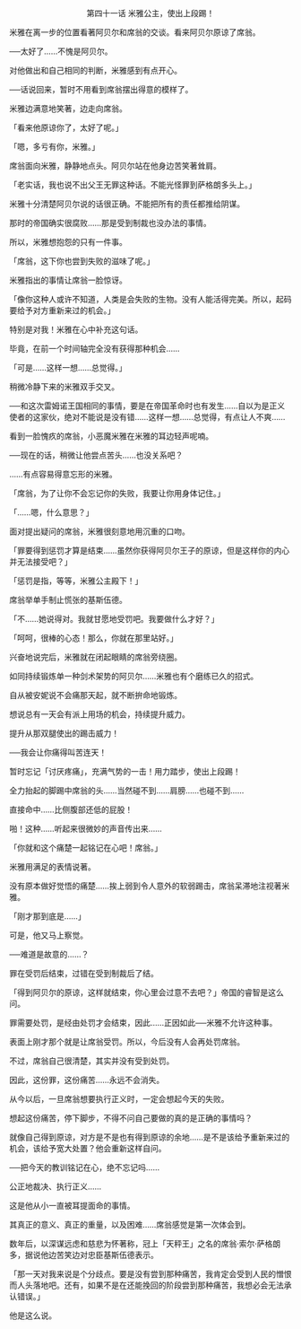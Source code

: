 <p align="center">第四十一话 米雅公主，使出上段踢！</p>

米雅在离一步的位置看著阿贝尔和席翁的交谈。看来阿贝尔原谅了席翁。

──太好了……不愧是阿贝尔。

对他做出和自己相同的判断，米雅感到有点开心。

──话说回来，暂时不用看到席翁摆出得意的模样了。

米雅边满意地笑著，边走向席翁。

「看来他原谅你了，太好了呢。」

「嗯，多亏有你，米雅。」

席翁面向米雅，静静地点头。阿贝尔站在他身边苦笑著耸肩。

「老实话，我也说不出父王无罪这种话。不能光怪罪到萨格朗多头上。」

米雅十分清楚阿贝尔说的话很正确。不能把所有的责任都推给阴谋。

那时的帝国确实很腐败……那是受到制裁也没办法的事情。

所以，米雅想抱怨的只有一件事。

「席翁，这下你也尝到失败的滋味了呢。」

米雅指出的事情让席翁一脸惊讶。

「像你这种人或许不知道，人类是会失败的生物。没有人能活得完美。所以，起码要给予对方重新来过的机会。」

特别是对我！米雅在心中补充这句话。

毕竟，在前一个时间轴完全没有获得那种机会……

「可是……这样一想……总觉得。」

稍微冷静下来的米雅双手交叉。

──和这次雷姆诺王国相同的事情，要是在帝国革命时也有发生……自以为是正义使者的这家伙，绝对不能说是没有错……这样一想……总觉得，有点让人不爽……

看到一脸愧疚的席翁，小恶魔米雅在米雅的耳边轻声呢喃。

──现在的话，稍微让他尝点苦头……也没关系吧？

……有点容易得意忘形的米雅。

「席翁，为了让你不会忘记你的失败，我要让你用身体记住。」

「……嗯，什么意思？」

面对提出疑问的席翁，米雅很刻意地用沉重的口吻。

「罪要得到惩罚才算是结束……虽然你获得阿贝尔王子的原谅，但是这样你的内心并无法接受吧？」

「惩罚是指，等等，米雅公主殿下！」

席翁举单手制止慌张的基斯伍德。

「不……她说得对。我就甘愿地受罚吧。我要做什么才好？」

「呵呵，很棒的心态！那么，你就在那里站好。」

兴奋地说完后，米雅就在闭起眼睛的席翁旁绕圈。

如同持续锻炼单一种剑术架势的阿贝尔……米雅也有个磨练已久的招式。

自从被安妮说不会痛那天起，就不断拚命地锻炼。

想说总有一天会有派上用场的机会，持续提升威力。

提升从那双腿使出的踢击威力！

──我会让你痛得叫苦连天！

暂时忘记「讨厌疼痛」，充满气势的一击！用力踏步，使出上段踢！

全力抬起的脚踢中席翁的头……当然碰不到……肩膀……也碰不到……

直接命中……比侧腹部还低的屁股！

啪！这种……听起来很微妙的声音传出来……

「你就和这个痛楚一起铭记在心吧！席翁。」

米雅用满足的表情说著。

没有原本做好觉悟的痛楚……挨上弱到令人意外的软弱踢击，席翁呆滞地注视著米雅。

「刚才那到底是……」

可是，他又马上察觉。

──难道是故意的……？

罪在受罚后结束，过错在受到制裁后了结。

「得到阿贝尔的原谅，这样就结束，你心里会过意不去吧？」帝国的睿智是这么问。

罪需要处罚，是经由处罚才会结束，因此……正因如此──米雅不允许这种事。

表面上刚才那个就是让席翁受罚。所以，今后没有人会再处罚席翁。

不过，席翁自己很清楚，其实并没有受到处罚。

因此，这份罪，这份痛苦……永远不会消失。

从今以后，一旦席翁想要执行正义时，一定会想起今天的失败。

想起这份痛苦，停下脚步，不得不问自己要做的真的是正确的事情吗？

就像自己得到原谅，对方是不是也有得到原谅的余地……是不是该给予重新来过的机会，该给予宽大处置？他会重新这样自问。

──把今天的教训铭记在心，绝不忘记吗……

公正地裁决、执行正义……

这是他从小一直被耳提面命的事情。

其真正的意义、真正的重量，以及困难……席翁感觉是第一次体会到。

数年后，以深谋远虑和慈悲为怀著称，冠上「天秤王」之名的席翁‧索尔‧萨格朗多，据说他边苦笑边对忠臣基斯伍德表示。

「那一天对我来说是个分歧点。要是没有尝到那种痛苦，我肯定会受到人民的憎恨而人头落地吧。还有，如果不是在还能挽回的阶段尝到那种痛苦，我想必会无法承认错误。」

他是这么说。

